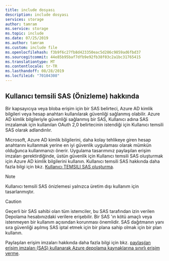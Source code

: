 ```yaml
---
title: include dosyası
description: include dosyası
services: storage
author: tamram
ms.service: storage
ms.topic: include
ms.date: 07/25/2019
ms.author: tamram
ms.custom: include file
ms.openlocfilehash: f3b9f6c27fb8d423350eac5d286c9859ad6fbd37
ms.sourcegitcommit: 44e85b95baf7dfb9e92fb38f03c2a1bc31765415
ms.translationtype: MT
ms.contentlocale: tr-TR
ms.lasthandoff: 08/28/2019
ms.locfileid: "70104308"
---
```

## <a name="about-the-user-delegation-sas-preview"></a>Kullanıcı temsili SAS (Önizleme) hakkında

Bir kapsayıcıya veya bloba erişim için bir SAS belirteci, Azure AD kimlik bilgileri veya hesap anahtarı kullanılarak güvenliği sağlanmış olabilir. Azure AD kimlik bilgileriyle güvenliği sağlanmış bir SAS, Kullanıcı adına SAS imzalamak için kullanılan OAuth 2,0 belirtecinin istendiği için Kullanıcı temsili SAS olarak adlandırılır.

Microsoft, Azure AD kimlik bilgilerini, daha kolay tehlikeye giren hesap anahtarını kullanmak yerine en iyi güvenlik uygulaması olarak mümkün olduğunca kullanmanızı önerir. Uygulama tasarımınız paylaşılan erişim imzaları gerektirdiğinde, üstün güvenlik için Kullanıcı temsili SAS oluşturmak için Azure AD kimlik bilgilerini kullanın. Kullanıcı temsili SAS hakkında daha fazla bilgi için bkz. [Kullanıcı TEMSILI SAS oluşturma](/rest/api/storageservices/create-user-delegation-sas).

> [!NOTE]
> Kullanıcı temsili SAS önizlemesi yalnızca üretim dışı kullanım için tasarlanmıştır.

> [!CAUTION]
> Geçerli bir SAS sahibi olan tüm istemciler, bu SAS tarafından izin verilen Depolama hesabınızdaki verilere erişebilir. Bir SAS 'ın kötü amaçlı veya istenmeyen bir kullanım açısından korunması önemlidir. SAS dağıtmanın yanı sıra güvenliği aşılmış SAS iptal etmek için bir plana sahip olmak için bir plan kullanın.

Paylaşılan erişim imzaları hakkında daha fazla bilgi için bkz. [paylaşılan erişim imzaları (SAS) kullanarak Azure depolama kaynaklarına sınırlı erişim verme](../articles/storage/common/storage-sas-overview.md).
